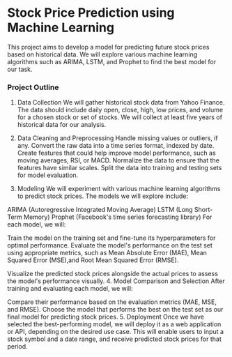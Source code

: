 # Stock Price Prediction using Machine Learning

This project aims to develop a model for predicting future stock prices based on historical data. We will explore various machine learning algorithms such as ARIMA, LSTM, and Prophet to find the best model for our task.

### Project Outline

1. Data Collection
We will gather historical stock data from Yahoo Finance. The data should include daily open, close, high, low prices, and volume for a chosen stock or set of stocks. We will collect at least five years of historical data for our analysis.

2. Data Cleaning and Preprocessing
Handle missing values or outliers, if any.
Convert the raw data into a time series format, indexed by date.
Create features that could help improve model performance, such as moving averages, RSI, or MACD.
Normalize the data to ensure that the features have similar scales.
Split the data into training and testing sets for model evaluation.
3. Modeling
We will experiment with various machine learning algorithms to predict stock prices. The models we will explore include:

ARIMA (Autoregressive Integrated Moving Average)
LSTM (Long Short-Term Memory)
Prophet (Facebook's time series forecasting library)
For each model, we will:

Train the model on the training set and fine-tune its hyperparameters for optimal performance.
Evaluate the model's performance on the test set using appropriate metrics, such as Mean Absolute Error (MAE), Mean Squared Error (MSE),and Root Mean Squared Error (RMSE).

Visualize the predicted stock prices alongside the actual prices to assess the model's performance visually.
4. Model Comparison and Selection
After training and evaluating each model, we will:

Compare their performance based on the evaluation metrics (MAE, MSE, and RMSE).
Choose the model that performs the best on the test set as our final model for predicting stock prices.
5. Deployment
Once we have selected the best-performing model, we will deploy it as a web application or API, depending on the desired use case. This will enable users to input a stock symbol and a date range, and receive predicted stock prices for that period.

